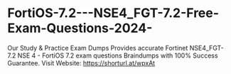 # FortiOS-7.2---NSE4_FGT-7.2-Free-Exam-Questions-2024-
Our Study &amp; Practice Exam Dumps Provides accurate Fortinet NSE4_FGT-7.2 NSE 4 - FortiOS 7.2 exam questions Braindumps with 100% Success Guarantee. 
Visit Website: https://shorturl.at/wpxAt
